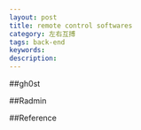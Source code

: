 ```yaml
---
layout: post
title: remote control softwares
category: 左右互搏
tags: back-end
keywords: 
description: 
---
```


##gh0st

##Radmin

##Reference

